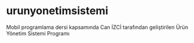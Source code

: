 # urunyonetimsistemi
Mobil programlama dersi kapsamında Can İZCİ tarafından geliştirilen Ürün Yönetim Sistemi Programı
